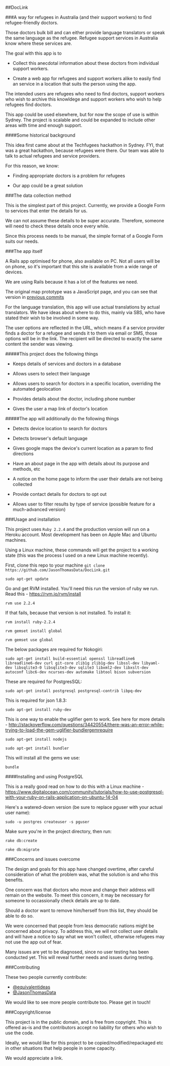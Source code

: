 ##DocLink

###A way for refugees in Australia (and their support workers) to find refugee-friendly doctors.

Those doctors bulk bill and can either provide language translators or speak the same language as the refugee. Refugee support services in Australia know where these services are. 

The goal with this app is to

- Collect this anecdotal information about these doctors from individual support workers.

- Create a web app for refugees and support workers alike to easily find an service in a location that suits the person using the app.

The intended users are refugees who need to find doctors, support workers who wish to archive this knowldege and support workers who wish to help refugees find doctors.

This app could be used elsewhere, but for now the scope of use is within Sydney. The project is scalable and could be expanded to include other areas with time and enough support.

####Some historical background

This idea first came about at the Techfugees hackathon in Sydney. FYI, that was a great hackathon, because refugees were there. Our team was able to talk to actual refugees and service providers.

For this reason, we know:

- Finding appropriate doctors is a problem for refugees

- Our app could be a great solution

###The data collection method

This is the simplest part of this project. Currently, we provide a Google Form to services that enter the details for us.

We can not assume these details to be super accurate. Therefore, someone will need to check these details once every while.

Since this process needs to be manual, the simple format of a Google Form suits our needs.

###The app itself

A Rails app optimised for phone, also available on PC. Not all users will be on phone, so it's important that this site is available from a wide range of devices.

We are using Rails because it has a lot of the features we need.

The original map prototype was a JavaScript page, and you can see that version in [previous commits](https://github.com/JasonThomasData/DocLink/tree/647fcda5701d444ce19b5a1bf916492d0fafbfdc)

For the language translation, this app will use actual translations by actual translators. We have ideas about where to do this, mainly via SBS, who have stated their wish to be involved in some way.

The user options are reflected in the URL, which means if a service provider finds a doctor for a refugee and sends it to them via email or SMS, those options will be in the link. The recipient will be directed to exactly the same content the sender was viewing.

#####This project does the following things

- Keeps details of services and doctors in a database

- Allows users to select their language

- Allows users to search for doctors in a specific location, overriding the automated geolocation

- Provides details about the doctor, including phone number

- Gives the user a map link of doctor's location

#####The app will additionally do the following things

- Detects device location to search for doctors

- Detects browser's default language

- Gives google maps the device's current location as a param to find directions

- Have an about page in the app with details about its purpose and methods, etc

- A notice on the home page to inform the user their details are not being collected

- Provide contact details for doctors to opt out

- Allows user to filter results by type of service (possible feature for a much-advanced version)

###Usage and installation

This project uses ```Ruby 2.2.4``` and the production version will run on a Heroku account. Most development has been on Apple Mac and Ubuntu machines.

Using a Linux machine, these commands will get the project to a working state (this was the process I used on a new Linux machine recently).

First, clone this repo to your machine ```git clone https://github.com/JasonThomasData/DocLink.git```

```sudo apt-get update```

Go and get RVM installed. You'll need this run the version of ruby we run. Read this - https://rvm.io/rvm/install

```rvm use 2.2.4```

If that fails, because that version is not installed. To install it:

```rvm install ruby-2.2.4```

```rvm gemset install global```

```rvm gemset use global```

The below packages are required for Nokogiri:

```sudo apt-get install build-essential openssl libreadline6 libreadline6-dev curl git-core zlib1g zlib1g-dev libssl-dev libyaml-dev libsqlite3-0 libsqlite3-dev sqlite3 libxml2-dev libxslt-dev autoconf libc6-dev ncurses-dev automake libtool bison subversion```

These are required for PostgresSQL:

```sudo apt-get install postgresql postgresql-contrib libpq-dev```

This is required for json 1.8.3:

```sudo apt-get install ruby-dev```

This is one way to enable the uglifier gem to work. See here for more details - http://stackoverflow.com/questions/34420554/there-was-an-error-while-trying-to-load-the-gem-uglifier-bundlergemrequire

```sudo apt-get install nodejs```

```sudo apt-get install bundler```

This will install all the gems we use:

```bundle```

####Installing and using PostgreSQL

This is a really good read on how to do this with a Linux machine - https://www.digitalocean.com/community/tutorials/how-to-use-postgresql-with-your-ruby-on-rails-application-on-ubuntu-14-04

Here's a watered-down version (be sure to replace pguser with your actual user name):

```sudo -u postgres createuser -s pguser```

Make sure you're in the project directory, then run: 

```rake db:create```

```rake db:migrate```

###Concerns and issues overcome

The design and goals for this app have changed overtime, after careful consideration of what the problem was, what the solution is and who this benefits.

One concern was that doctors who move and change their address will remain on the website. To meet this concern, it may be necessary for someone to occassionally check details are up to date.

Should a doctor want to remove him/herself from this list, they should be able to do so.

We were concerned that people from less democratic nations might be concerned about privacy. To address this, we will not collect user details and will have a notice to say what we won't collect, otherwise refugees may not use the app out of fear.

Many issues are yet to be diagnosed, since no user testing has been conducted yet. This will reveal further needs and issues during testing.

###Contributing

These two people currently contribute:

- [@equivalentideas](https://github.com/equivalentideas)
- [@JasonThomasData](https://github.com/jasonthomasdata)

We would like to see more people contribute too. Please get in touch! 

###Copyright/license

This project is in the public domain, and is free from copyright. This is offered as-is and the contributors accept no liability for others who wish to use the code.

Ideally, we would like for this project to be copied/modified/repackaged etc in other situations that help people in some capacity.

We would appreciate a link.
